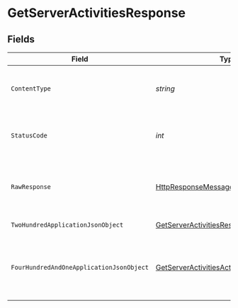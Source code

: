 # GetServerActivitiesResponse


## Fields

| Field                                                                                                                | Type                                                                                                                 | Required                                                                                                             | Description                                                                                                          |
| -------------------------------------------------------------------------------------------------------------------- | -------------------------------------------------------------------------------------------------------------------- | -------------------------------------------------------------------------------------------------------------------- | -------------------------------------------------------------------------------------------------------------------- |
| `ContentType`                                                                                                        | *string*                                                                                                             | :heavy_check_mark:                                                                                                   | HTTP response content type for this operation                                                                        |
| `StatusCode`                                                                                                         | *int*                                                                                                                | :heavy_check_mark:                                                                                                   | HTTP response status code for this operation                                                                         |
| `RawResponse`                                                                                                        | [HttpResponseMessage](https://learn.microsoft.com/en-us/dotnet/api/system.net.http.httpresponsemessage?view=net-5.0) | :heavy_check_mark:                                                                                                   | Raw HTTP response; suitable for custom response parsing                                                              |
| `TwoHundredApplicationJsonObject`                                                                                    | [GetServerActivitiesResponseBody](../../Models/Requests/GetServerActivitiesResponseBody.md)                          | :heavy_minus_sign:                                                                                                   | The Server Activities                                                                                                |
| `FourHundredAndOneApplicationJsonObject`                                                                             | [GetServerActivitiesActivitiesResponseBody](../../Models/Requests/GetServerActivitiesActivitiesResponseBody.md)      | :heavy_minus_sign:                                                                                                   | Unauthorized - Returned if the X-Plex-Token is missing from the header or query.                                     |